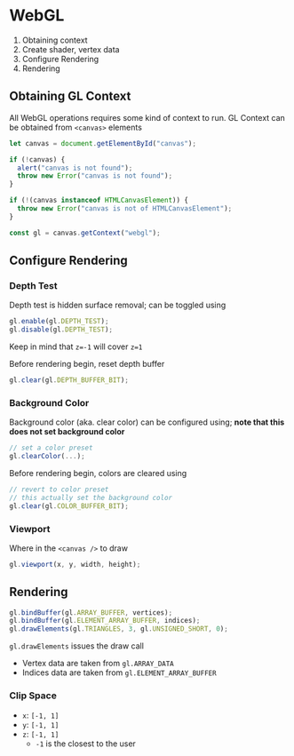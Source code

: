 # WebGL

1. Obtaining context
2. Create shader, vertex data
3. Configure Rendering
4. Rendering

## Obtaining GL Context

All WebGL operations requires some kind of context to run. GL Context can be
obtained from `<canvas>` elements

```ts
let canvas = document.getElementById("canvas");

if (!canvas) {
  alert("canvas is not found");
  throw new Error("canvas is not found");
}

if (!(canvas instanceof HTMLCanvasElement)) {
  throw new Error("canvas is not of HTMLCanvasElement");
}

const gl = canvas.getContext("webgl");
```

## Configure Rendering

### Depth Test

Depth test is hidden surface removal; can be toggled using

```ts
gl.enable(gl.DEPTH_TEST);
gl.disable(gl.DEPTH_TEST);
```

Keep in mind that `z=-1` will cover `z=1`

Before rendering begin, reset depth buffer

```ts
gl.clear(gl.DEPTH_BUFFER_BIT);
```

### Background Color

Background color (aka. clear color) can be configured using; **note that this
does not set background color**

```ts
// set a color preset
gl.clearColor(...);
```

Before rendering begin, colors are cleared using

```ts
// revert to color preset
// this actually set the background color
gl.clear(gl.COLOR_BUFFER_BIT);
```

### Viewport

Where in the `<canvas />` to draw

```ts
gl.viewport(x, y, width, height);
```

## Rendering

```ts
gl.bindBuffer(gl.ARRAY_BUFFER, vertices);
gl.bindBuffer(gl.ELEMENT_ARRAY_BUFFER, indices);
gl.drawElements(gl.TRIANGLES, 3, gl.UNSIGNED_SHORT, 0);
```

`gl.drawElements` issues the draw call

- Vertex data are taken from `gl.ARRAY_DATA`
- Indices data are taken from `gl.ELEMENT_ARRAY_BUFFER`

### Clip Space

- `x`: `[-1, 1]`
- `y`: `[-1, 1]`
- `z`: `[-1, 1]`
  - `-1` is the closest to the user
